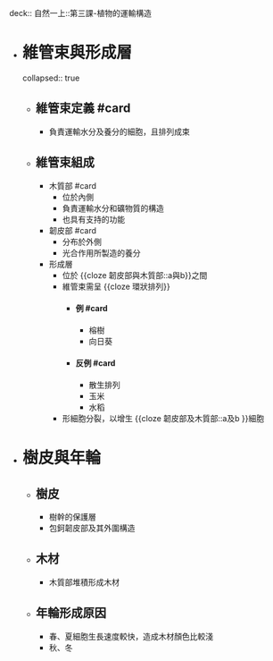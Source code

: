 deck:: 自然一上::第三課-植物的運輸構造

- # 維管束與形成層
  collapsed:: true
	- ## 維管束定義 #card
		- 負責運輸水分及養分的細胞，且排列成束
	- ## 維管束組成
		- 木質部 #card
			- 位於內側
			- 負責運輸水分和礦物質的構造
			- 也具有支持的功能
		- 韌皮部 #card
			- 分布於外側
			- 光合作用所製造的養分
		- 形成層
			- 位於 {{cloze 韌皮部與木質部::a與b}}之間
			- 維管束需呈 {{cloze 環狀排列}}
				- #### 例 #card
					- 榕樹
					- 向日葵
				- #### 反例 #card
					- 散生排列
					- 玉米
					- 水稻
			- 形細胞分裂，以增生 {{cloze 韌皮部及木質部::a及b }}細胞
- # 樹皮與年輪
	- ## 樹皮
		- 樹幹的保護層
		- 包鈳韌皮部及其外圍構造
	- ## 木材
		- 木質部堆積形成木材
	- ## 年輪形成原因
		- 春、夏細胞生長速度較快，造成木材顏色比較淺
		- 秋、冬